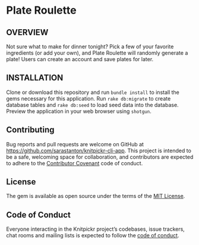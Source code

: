 # Plate Roulette

## OVERVIEW

Not sure what to make for dinner tonight? Pick a few of your favorite ingredients (or add your own), and Plate Roulette will randomly generate a plate! Users can create an account and save plates for later.

## INSTALLATION

Clone or download this repository and run ```bundle install``` to install the gems necessary for this application. Run ```rake db:migrate``` to create database tables and ```rake db:seed``` to load seed data into the database. Preview the application in your web browser using ```shotgun```.

## Contributing

Bug reports and pull requests are welcome on GitHub at https://github.com/sarastanton/knitpickr-cli-app. This project is intended to be a safe, welcoming space for collaboration, and contributors are expected to adhere to the [Contributor Covenant](http://contributor-covenant.org) code of conduct.

## License

The gem is available as open source under the terms of the [MIT License](https://opensource.org/licenses/MIT).

## Code of Conduct

Everyone interacting in the Knitpickr project’s codebases, issue trackers, chat rooms and mailing lists is expected to follow the [code of conduct](https://github.com/'sarampa13-19428'/knitpickr/blob/master/CODE_OF_CONDUCT.md).






